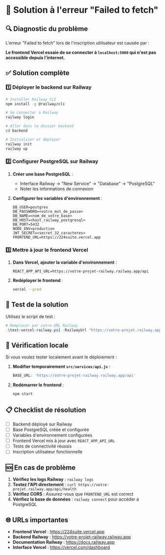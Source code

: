 # 🚨 Solution à l'erreur "Failed to fetch"

## 🔍 Diagnostic du problème

L'erreur "Failed to fetch" lors de l'inscription utilisateur est causée par :

**Le frontend Vercel essaie de se connecter à `localhost:5000` qui n'est pas accessible depuis l'internet.**

## ✅ Solution complète

### 1️⃣ Déployer le backend sur Railway

```bash
# Installer Railway CLI
npm install -g @railway/cli

# Se connecter à Railway
railway login

# Aller dans le dossier backend
cd backend

# Initialiser et déployer
railway init
railway up
```

### 2️⃣ Configurer PostgreSQL sur Railway

1. **Créer une base PostgreSQL** :
   - Interface Railway → "New Service" → "Database" → "PostgreSQL"
   - Noter les informations de connexion

2. **Configurer les variables d'environnement** :
   ```env
   DB_USER=postgres
   DB_PASSWORD=<votre_mot_de_passe>
   DB_NAME=<nom_de_votre_base>
   DB_HOST=<host_railway_postgresql>
   DB_PORT=5432
   NODE_ENV=production
   JWT_SECRET=<secret_32_caracteres>
   FRONTEND_URL=https://224suite.vercel.app
   ```

### 3️⃣ Mettre à jour le frontend Vercel

1. **Dans Vercel, ajouter la variable d'environnement** :
   ```
   REACT_APP_API_URL=https://votre-projet-railway.railway.app/api
   ```

2. **Redéployer le frontend** :
   ```bash
   vercel --prod
   ```

## 🧪 Test de la solution

Utilisez le script de test :

```powershell
# Remplacer par votre URL Railway
.\test-vercel-railway.ps1 -RailwayUrl "https://votre-projet.railway.app"
```

## 🔧 Vérification locale

Si vous voulez tester localement avant le déploiement :

1. **Modifier temporairement `src/services/api.js`** :
   ```javascript
   BASE_URL: 'https://votre-projet-railway.railway.app/api'
   ```

2. **Redémarrer le frontend** :
   ```bash
   npm start
   ```

## 📋 Checklist de résolution

- [ ] Backend déployé sur Railway
- [ ] Base PostgreSQL créée et configurée
- [ ] Variables d'environnement configurées
- [ ] Frontend Vercel mis à jour avec `REACT_APP_API_URL`
- [ ] Tests de connectivité réussis
- [ ] Inscription utilisateur fonctionnelle

## 🆘 En cas de problème

1. **Vérifiez les logs Railway** : `railway logs`
2. **Testez l'API directement** : `curl https://votre-projet.railway.app/api/health`
3. **Vérifiez CORS** : Assurez-vous que `FRONTEND_URL` est correct
4. **Vérifiez la base de données** : `railway connect` pour accéder à PostgreSQL

## 🌐 URLs importantes

- **Frontend Vercel** : https://224suite.vercel.app
- **Backend Railway** : https://votre-projet-railway.railway.app
- **Documentation Railway** : https://docs.railway.app
- **Interface Vercel** : https://vercel.com/dashboard
